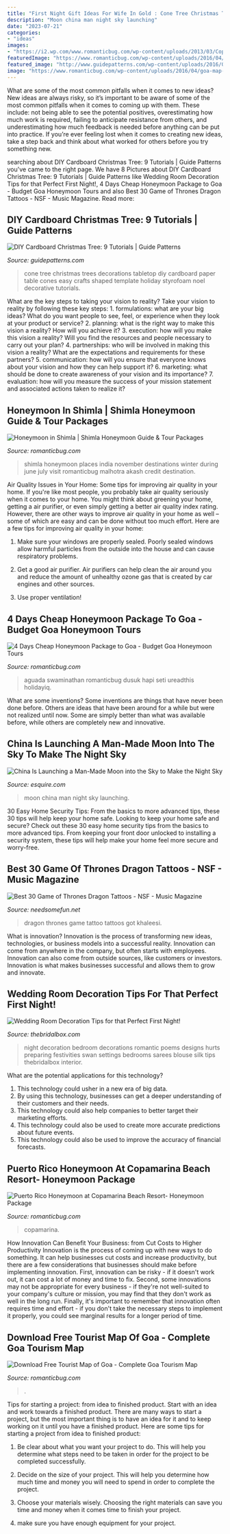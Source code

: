 ```yaml
---
title: "First Night Gift Ideas For Wife In Gold : Cone Tree Christmas Trees Decorations Tabletop Diy Cardboard Paper Table Cones Easy Crafts Shaped Template Holiday Styrofoam Noel Decorative Tutorials"
description: "Moon china man night sky launching"
date: "2023-07-21"
categories:
- "ideas"
images:
- "https://i2.wp.com/www.romanticbug.com/wp-content/uploads/2013/03/Copamarina-Beach-Resort.jpg?fit=735%2C350&amp;ssl=1"
featuredImage: "https://www.romanticbug.com/wp-content/uploads/2016/04/goa-map-714x1024.jpg"
featured_image: "http://www.guidepatterns.com/wp-content/uploads/2016/01/Cardboard-Cone-Christmas-Tree.jpg"
image: "https://www.romanticbug.com/wp-content/uploads/2016/04/goa-map-714x1024.jpg"
---
```



What are some of the most common pitfalls when it comes to new ideas?
New ideas are always risky, so it’s important to be aware of some of the most common pitfalls when it comes to coming up with them. These include: not being able to see the potential positives, overestimating how much work is required, failing to anticipate resistance from others, and underestimating how much feedback is needed before anything can be put into practice. If you’re ever feeling lost when it comes to creating new ideas, take a step back and think about what worked for others before you try something new.

	

		
searching about DIY Cardboard Christmas Tree: 9 Tutorials | Guide Patterns you've came to the right page. We have 8 Pictures about DIY Cardboard Christmas Tree: 9 Tutorials | Guide Patterns like Wedding Room Decoration Tips for that Perfect First Night!, 4 Days Cheap Honeymoon Package to Goa - Budget Goa Honeymoon Tours and also Best 30 Game of Thrones Dragon Tattoos - NSF - Music Magazine. Read more:
		
    
## DIY Cardboard Christmas Tree: 9 Tutorials | Guide Patterns

<img loading=lazy src="http://www.guidepatterns.com/wp-content/uploads/2016/01/Cardboard-Cone-Christmas-Tree.jpg" onerror="this.onerror=null;this.src='https://tse1.mm.bing.net/th?id=OIP.MmlY_2mYwrwJ3ZSsllR9HQHaJ4&amp;pid=15.1';" alt="DIY Cardboard Christmas Tree: 9 Tutorials | Guide Patterns">

_Source: guidepatterns.com_

>cone tree christmas trees decorations tabletop diy cardboard paper table cones easy crafts shaped template holiday styrofoam noel decorative tutorials. 

	

What are the key steps to taking your vision to reality?
Take your vision to reality by following these key steps: 1. formulations: what are your big ideas? What do you want people to see, feel, or experience when they look at your product or service? 2. planning: what is the right way to make this vision a reality? How will you achieve it? 3. execution: how will you make this vision a reality? Will you find the resources and people necessary to carry out your plan? 4. partnerships: who will be involved in making this vision a reality? What are the expectations and requirements for these partners? 5. communication: how will you ensure that everyone knows about your vision and how they can help support it? 6. marketing: what should be done to create awareness of your vision and its importance? 7. evaluation: how will you measure the success of your mission statement and associated actions taken to realize it?

    
## Honeymoon In Shimla | Shimla Honeymoon Guide &amp; Tour Packages

<img loading=lazy src="https://www.romanticbug.com/wp-content/uploads/2015/03/Shimla.jpg" onerror="this.onerror=null;this.src='https://tse3.mm.bing.net/th?id=OIP.ZWLdB4eafaIDYAeaZLYy-wHaEU&amp;pid=15.1';" alt="Honeymoon in Shimla | Shimla Honeymoon Guide &amp; Tour Packages">

_Source: romanticbug.com_

>shimla honeymoon places india november destinations winter during june july visit romanticbug malhotra akash credit destination. 

	

Air Quality Issues in Your Home: Some tips for improving air quality in your home.
If you're like most people, you probably take air quality seriously when it comes to your home. You might think about greening your home, getting a air purifier, or even simply getting a better air quality index rating. However, there are other ways to improve air quality in your home as well – some of which are easy and can be done without too much effort. Here are a few tips for improving air quality in your home: 
1) Make sure your windows are properly sealed. Poorly sealed windows allow harmful particles from the outside into the house and can cause respiratory problems.

2) Get a good air purifier. Air purifiers can help clean the air around you and reduce the amount of unhealthy ozone gas that is created by car engines and other sources.

3) Use proper ventilation!

    
## 4 Days Cheap Honeymoon Package To Goa - Budget Goa Honeymoon Tours

<img loading=lazy src="https://i1.wp.com/www.romanticbug.com/wp-content/uploads/2016/03/Cheap-Honeymoon-Package-to-Goa.jpg?fit=1200%2C900&amp;ssl=1" onerror="this.onerror=null;this.src='https://tse1.mm.bing.net/th?id=OIP.pcxk-KPGqHN1Kmmjf979cAHaFj&amp;pid=15.1';" alt="4 Days Cheap Honeymoon Package to Goa - Budget Goa Honeymoon Tours">

_Source: romanticbug.com_

>aguada swaminathan romanticbug dusuk hapi seti ureadthis holidayiq. 

	

What are some inventions?
Some inventions are things that have never been done before. Others are ideas that have been around for a while but were not realized until now. Some are simply better than what was available before, while others are completely new and innovative.

    
## China Is Launching A Man-Made Moon Into The Sky To Make The Night Sky

<img loading=lazy src="https://hips.hearstapps.com/hmg-prod.s3.amazonaws.com/images/guangzhou-cbd-in-moon-night-royalty-free-image-520093906-1539968663.jpg?crop=1.00xw:0.784xh;0,0.0662xh&amp;resize=1200:*" onerror="this.onerror=null;this.src='https://tse3.mm.bing.net/th?id=OIP.NNxZRL3xhZOE-oJ9WpztBwHaDu&amp;pid=15.1';" alt="China Is Launching a Man-Made Moon into the Sky to Make the Night Sky">

_Source: esquire.com_

>moon china man night sky launching. 

	

30 Easy Home Security Tips: From the basics to more advanced tips, these 30 tips will help keep your home safe.
Looking to keep your home safe and secure? Check out these 30 easy home security tips from the basics to more advanced tips. From keeping your front door unlocked to installing a security system, these tips will help make your home feel more secure and worry-free.

    
## Best 30 Game Of Thrones Dragon Tattoos - NSF - Music Magazine

<img loading=lazy src="https://www.needsomefun.net/wp-content/uploads/2020/06/khaleesi-dragon-tattoo5.jpg" onerror="this.onerror=null;this.src='https://tse4.mm.bing.net/th?id=OIP.0Z8_OHMqJfTecTCaN7vjLQAAAA&amp;pid=15.1';" alt="Best 30 Game of Thrones Dragon Tattoos - NSF - Music Magazine">

_Source: needsomefun.net_

>dragon thrones game tattoo tattoos got khaleesi. 

	

What is innovation?
Innovation is the process of transforming new ideas, technologies, or business models into a successful reality. Innovation can come from anywhere in the company, but often starts with employees. Innovation can also come from outside sources, like customers or investors. Innovation is what makes businesses successful and allows them to grow and innovate.

    
## Wedding Room Decoration Tips For That Perfect First Night!

<img loading=lazy src="http://img.thebridalbox.com/wp-content/uploads/2015/06/wedding-room-decoration-love-swan.jpg" onerror="this.onerror=null;this.src='https://tse2.mm.bing.net/th?id=OIP.ELuGoclYAunSL2v0FJ_BRQHaE8&amp;pid=15.1';" alt="Wedding Room Decoration Tips for that Perfect First Night!">

_Source: thebridalbox.com_

>night decoration bedroom decorations romantic poems designs hurts preparing festivities swan settings bedrooms sarees blouse silk tips thebridalbox interior. 

	

What are the potential applications for this technology?
1. This technology could usher in a new era of big data. 
2. By using this technology, businesses can get a deeper understanding of their customers and their needs. 
3. This technology could also help companies to better target their marketing efforts. 
4. This technology could also be used to create more accurate predictions about future events. 
5. This technology could also be used to improve the accuracy of financial forecasts.

    
## Puerto Rico Honeymoon At Copamarina Beach Resort- Honeymoon Package

<img loading=lazy src="https://i2.wp.com/www.romanticbug.com/wp-content/uploads/2013/03/Copamarina-Beach-Resort.jpg?fit=735%2C350&amp;ssl=1" onerror="this.onerror=null;this.src='https://tse4.mm.bing.net/th?id=OIP.Boxlx9olnLwLHABHiC0YHAHaDh&amp;pid=15.1';" alt="Puerto Rico Honeymoon at Copamarina Beach Resort- Honeymoon Package">

_Source: romanticbug.com_

>copamarina. 

	

How Innovation Can Benefit Your Business: from Cut Costs to Higher Productivity
Innovation is the process of coming up with new ways to do something. It can help businesses cut costs and increase productivity, but there are a few considerations that businesses should make before implementing innovation. First, innovation can be risky - if it doesn't work out, it can cost a lot of money and time to fix. Second, some innovations may not be appropriate for every business - if they're not well-suited to your company's culture or mission, you may find that they don't work as well in the long run. Finally, it's important to remember that innovation often requires time and effort - if you don't take the necessary steps to implement it properly, you could see marginal results for a longer period of time.

    
## Download Free Tourist Map Of Goa - Complete Goa Tourism Map

<img loading=lazy src="https://www.romanticbug.com/wp-content/uploads/2016/04/goa-map-714x1024.jpg" onerror="this.onerror=null;this.src='https://tse1.mm.bing.net/th?id=OIP.MblI8dNJLc2qkdyPm0RQyQHaKn&amp;pid=15.1';" alt="Download Free Tourist Map of Goa - Complete Goa Tourism Map">

_Source: romanticbug.com_

>. 

	

Tips for starting a project: from idea to finished product.
Start with an idea and work towards a finished product. There are many ways to start a project, but the most important thing is to have an idea for it and to keep working on it until you have a finished product. Here are some tips for starting a project from idea to finished product: 
1. Be clear about what you want your project to do. This will help you determine what steps need to be taken in order for the project to be completed successfully. 

2. Decide on the size of your project. This will help you determine how much time and money you will need to spend in order to complete the project. 

3. Choose your materials wisely. Choosing the right materials can save you time and money when it comes time to finish your project. 

4. make sure you have enough equipment for your project.

